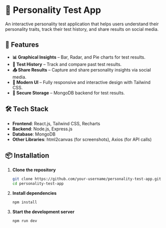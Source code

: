 # 🧠 Personality Test App  

An interactive personality test application that helps users understand their personality traits, track their test history, and share results on social media.  

## 🚀 Features  
- **📊 Graphical Insights** – Bar, Radar, and Pie charts for test results.  
- **📝 Test History** – Track and compare past test results.  
- **📤 Share Results** – Capture and share personality insights via social media.  
- **🎨 Modern UI** – Fully responsive and interactive design with Tailwind CSS.  
- **🔐 Secure Storage** – MongoDB backend for test results.  

## 🛠 Tech Stack  
- **Frontend**: React.js, Tailwind CSS, Recharts  
- **Backend**: Node.js, Express.js  
- **Database**: MongoDB  
- **Other Libraries**: html2canvas (for screenshots), Axios (for API calls)  

## 📦 Installation  
1. **Clone the repository**  
   ```bash
   git clone https://github.com/your-username/personality-test-app.git  
   cd personality-test-app  
2. **Install dependencies**
   ```bash
   npm install  
3. **Start the development server**
    ```bash
    npm run dev  
